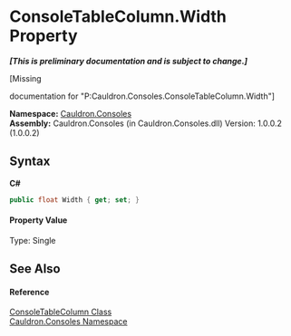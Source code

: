 # ConsoleTableColumn.Width Property 
 _**\[This is preliminary documentation and is subject to change.\]**_

\[Missing <summary> documentation for "P:Cauldron.Consoles.ConsoleTableColumn.Width"\]

**Namespace:**&nbsp;<a href="N_Cauldron_Consoles">Cauldron.Consoles</a><br />**Assembly:**&nbsp;Cauldron.Consoles (in Cauldron.Consoles.dll) Version: 1.0.0.2 (1.0.0.2)

## Syntax

**C#**<br />
``` C#
public float Width { get; set; }
```


#### Property Value
Type: Single

## See Also


#### Reference
<a href="T_Cauldron_Consoles_ConsoleTableColumn">ConsoleTableColumn Class</a><br /><a href="N_Cauldron_Consoles">Cauldron.Consoles Namespace</a><br />